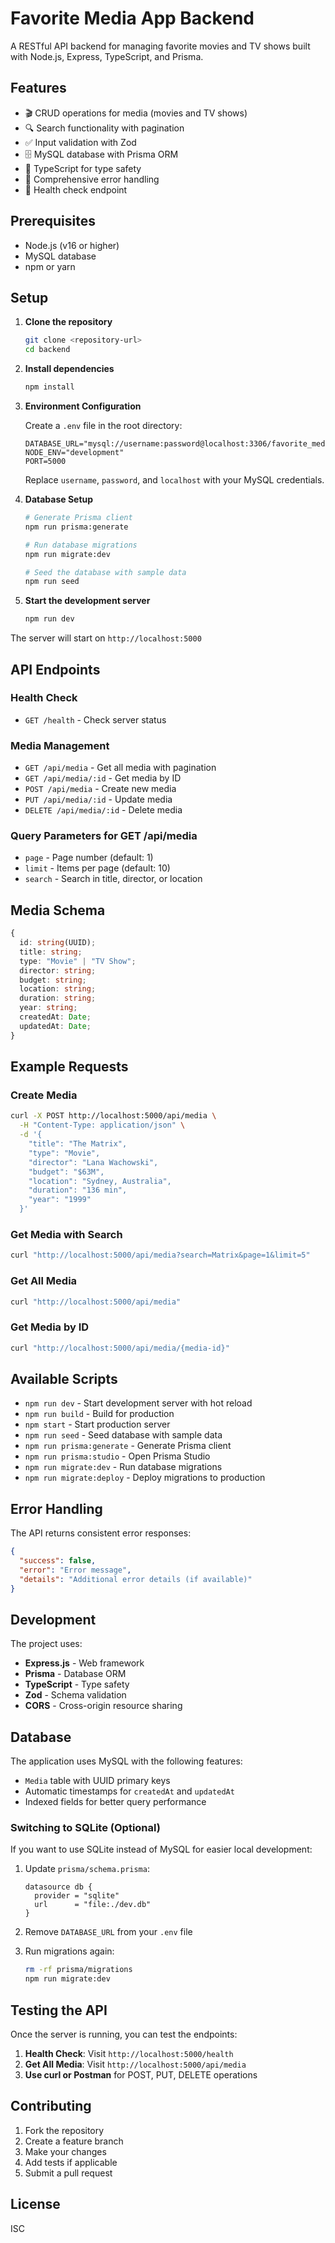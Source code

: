 # Favorite Media App Backend

A RESTful API backend for managing favorite movies and TV shows built with Node.js, Express, TypeScript, and Prisma.

## Features

- 🎬 CRUD operations for media (movies and TV shows)
- 🔍 Search functionality with pagination
- ✅ Input validation with Zod
- 🗄️ MySQL database with Prisma ORM
- 🚀 TypeScript for type safety
- 📝 Comprehensive error handling
- 🏥 Health check endpoint

## Prerequisites

- Node.js (v16 or higher)
- MySQL database
- npm or yarn

## Setup

1. **Clone the repository**

   ```bash
   git clone <repository-url>
   cd backend
   ```

2. **Install dependencies**

   ```bash
   npm install
   ```

3. **Environment Configuration**

   Create a `.env` file in the root directory:

   ```env
   DATABASE_URL="mysql://username:password@localhost:3306/favorite_media_db"
   NODE_ENV="development"
   PORT=5000
   ```

   Replace `username`, `password`, and `localhost` with your MySQL credentials.

4. **Database Setup**

   ```bash
   # Generate Prisma client
   npm run prisma:generate

   # Run database migrations
   npm run migrate:dev

   # Seed the database with sample data
   npm run seed
   ```

5. **Start the development server**
   ```bash
   npm run dev
   ```

The server will start on `http://localhost:5000`

## API Endpoints

### Health Check

- `GET /health` - Check server status

### Media Management

- `GET /api/media` - Get all media with pagination
- `GET /api/media/:id` - Get media by ID
- `POST /api/media` - Create new media
- `PUT /api/media/:id` - Update media
- `DELETE /api/media/:id` - Delete media

### Query Parameters for GET /api/media

- `page` - Page number (default: 1)
- `limit` - Items per page (default: 10)
- `search` - Search in title, director, or location

## Media Schema

```typescript
{
  id: string(UUID);
  title: string;
  type: "Movie" | "TV Show";
  director: string;
  budget: string;
  location: string;
  duration: string;
  year: string;
  createdAt: Date;
  updatedAt: Date;
}
```

## Example Requests

### Create Media

```bash
curl -X POST http://localhost:5000/api/media \
  -H "Content-Type: application/json" \
  -d '{
    "title": "The Matrix",
    "type": "Movie",
    "director": "Lana Wachowski",
    "budget": "$63M",
    "location": "Sydney, Australia",
    "duration": "136 min",
    "year": "1999"
  }'
```

### Get Media with Search

```bash
curl "http://localhost:5000/api/media?search=Matrix&page=1&limit=5"
```

### Get All Media

```bash
curl "http://localhost:5000/api/media"
```

### Get Media by ID

```bash
curl "http://localhost:5000/api/media/{media-id}"
```

## Available Scripts

- `npm run dev` - Start development server with hot reload
- `npm run build` - Build for production
- `npm start` - Start production server
- `npm run seed` - Seed database with sample data
- `npm run prisma:generate` - Generate Prisma client
- `npm run prisma:studio` - Open Prisma Studio
- `npm run migrate:dev` - Run database migrations
- `npm run migrate:deploy` - Deploy migrations to production

## Error Handling

The API returns consistent error responses:

```json
{
  "success": false,
  "error": "Error message",
  "details": "Additional error details (if available)"
}
```

## Development

The project uses:

- **Express.js** - Web framework
- **Prisma** - Database ORM
- **TypeScript** - Type safety
- **Zod** - Schema validation
- **CORS** - Cross-origin resource sharing

## Database

The application uses MySQL with the following features:

- `Media` table with UUID primary keys
- Automatic timestamps for `createdAt` and `updatedAt`
- Indexed fields for better query performance

### Switching to SQLite (Optional)

If you want to use SQLite instead of MySQL for easier local development:

1. Update `prisma/schema.prisma`:

   ```prisma
   datasource db {
     provider = "sqlite"
     url      = "file:./dev.db"
   }
   ```

2. Remove `DATABASE_URL` from your `.env` file

3. Run migrations again:
   ```bash
   rm -rf prisma/migrations
   npm run migrate:dev
   ```

## Testing the API

Once the server is running, you can test the endpoints:

1. **Health Check**: Visit `http://localhost:5000/health`
2. **Get All Media**: Visit `http://localhost:5000/api/media`
3. **Use curl or Postman** for POST, PUT, DELETE operations

## Contributing

1. Fork the repository
2. Create a feature branch
3. Make your changes
4. Add tests if applicable
5. Submit a pull request

## License

ISC
